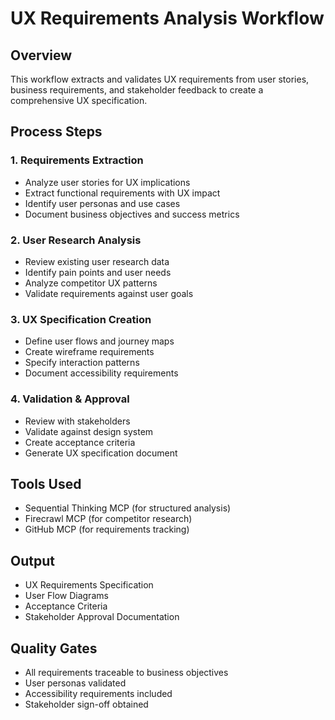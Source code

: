 # UX Requirements Analysis Workflow

## Overview
This workflow extracts and validates UX requirements from user stories, business requirements, and stakeholder feedback to create a comprehensive UX specification.

## Process Steps

### 1. Requirements Extraction
- Analyze user stories for UX implications
- Extract functional requirements with UX impact
- Identify user personas and use cases
- Document business objectives and success metrics

### 2. User Research Analysis
- Review existing user research data
- Identify pain points and user needs
- Analyze competitor UX patterns
- Validate requirements against user goals

### 3. UX Specification Creation
- Define user flows and journey maps
- Create wireframe requirements
- Specify interaction patterns
- Document accessibility requirements

### 4. Validation & Approval
- Review with stakeholders
- Validate against design system
- Create acceptance criteria
- Generate UX specification document

## Tools Used
- Sequential Thinking MCP (for structured analysis)
- Firecrawl MCP (for competitor research)
- GitHub MCP (for requirements tracking)

## Output
- UX Requirements Specification
- User Flow Diagrams
- Acceptance Criteria
- Stakeholder Approval Documentation

## Quality Gates
- All requirements traceable to business objectives
- User personas validated
- Accessibility requirements included
- Stakeholder sign-off obtained
